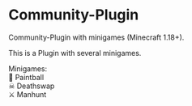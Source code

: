 # Community-Plugin
Community-Plugin with minigames (Minecraft 1.18+).
 
This is a Plugin with several minigames.
 
 Minigames:                                                                                                            
🎨 Paintball                                                                                                                                                             
☠ Deathswap   
⚔ Manhunt
